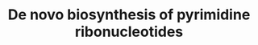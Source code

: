 ---
annotations:
- id: PW:0000862
  parent: classic metabolic pathway
  type: Pathway Ontology
  value: de novo pyrimidine biosynthetic pathway
- id: PW:0000002
  parent: classic metabolic pathway
  type: Pathway Ontology
  value: classic metabolic pathway
authors:
- M.Braymer
- MaintBot
- Egonw
- Susan
- Eweitz
- Khanspers
citedin: ''
communities: []
description: 'Purine and pyrimidine nucleotides have many diverse and essential roles
  in the cell. They are precursors to DNA, RNA, and many important metabolites (for
  example CDP-diacylglycerol). Nucleotides can also be used as an energy source (primarily
  as ATP), signaling molecules, and cofactor components (for example coenzyme A).
  In yeast, the initial steps of de novo pyrimidine biosynthesis are catalyzed by
  the bifunctional carbamoylphosphate synthetase/aspartate transcarbamylase Ura2p.
  In the first step, Ura2p catalyzes the synthesis of carbamoylphosphate from CO₂,
  ATP, and glutamine. In the second, Ura2p condenses carbamoylphosphate with aspartate
  to yield ureidosuccinate/carbamoyl-L-aspartate. Third, dihydroorotase (Ura4p) catalyzes
  closure of the pyrimidine ring of ureidosuccinate to form dihydroorotate (DHO).
  DHO, in turn, is oxidized to orotic acid (OA), condensed with phosphoribosyl pyrophosphate
  to form orotidine 5-monophosphate, and finally decarboxylated to yield UMP. These
  three steps are catalyzed by Ura1p, Ura5p/Ura10p, and Ura3p, respectively. UMP may
  then undergo further processing to form other pyrimidines.  Source: [yeastgenome.org](https://pathway.yeastgenome.org/)'
last-edited: 2025-08-30
ndex: null
organisms:
- Saccharomyces cerevisiae
redirect_from:
- /index.php/Pathway:WP92
- /instance/WP92
- /instance/WP92_r140472
revision: r140472
schema-jsonld:
- '@context': https://schema.org/
  '@id': https://wikipathways.github.io/pathways/WP92.html
  '@type': Dataset
  creator:
    '@type': Organization
    name: WikiPathways
  description: 'Purine and pyrimidine nucleotides have many diverse and essential
    roles in the cell. They are precursors to DNA, RNA, and many important metabolites
    (for example CDP-diacylglycerol). Nucleotides can also be used as an energy source
    (primarily as ATP), signaling molecules, and cofactor components (for example
    coenzyme A). In yeast, the initial steps of de novo pyrimidine biosynthesis are
    catalyzed by the bifunctional carbamoylphosphate synthetase/aspartate transcarbamylase
    Ura2p. In the first step, Ura2p catalyzes the synthesis of carbamoylphosphate
    from CO₂, ATP, and glutamine. In the second, Ura2p condenses carbamoylphosphate
    with aspartate to yield ureidosuccinate/carbamoyl-L-aspartate. Third, dihydroorotase
    (Ura4p) catalyzes closure of the pyrimidine ring of ureidosuccinate to form dihydroorotate
    (DHO). DHO, in turn, is oxidized to orotic acid (OA), condensed with phosphoribosyl
    pyrophosphate to form orotidine 5-monophosphate, and finally decarboxylated to
    yield UMP. These three steps are catalyzed by Ura1p, Ura5p/Ura10p, and Ura3p,
    respectively. UMP may then undergo further processing to form other pyrimidines.  Source:
    [yeastgenome.org](https://pathway.yeastgenome.org/)'
  keywords:
  - 2 ADP
  - 2 ATP
  - ADP
  - ATP
  - CO₂
  - CTP
  - EC 2.7.4.6
  - HCO3-
  - H⁺
  - H₂O
  - L-aspartate
  - L-glutamate
  - L-glutamine
  - PRPP
  - UDP
  - UMP
  - URA1
  - URA10
  - URA2
  - URA3
  - URA4
  - URA5
  - URA6
  - URA7
  - URA8
  - UTP
  - carbamoyl-L-aspartate
  - carbamoyl-phosphate
  - dihydroorotate
  - diphosphate
  - orotate
  - orotidine-5'-phosphate
  - phosphate
  license: CC0
  name: De novo biosynthesis of pyrimidine ribonucleotides
seo: CreativeWork
title: De novo biosynthesis of pyrimidine ribonucleotides
wpid: WP92
---